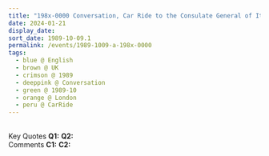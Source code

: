 ```yaml
---
title: "198x-0000 Conversation, Car Ride to the Consulate General of Italy, London, UK"
date: 2024-01-21
display_date: 
sort_date: 1989-10-09.1
permalink: /events/1989-1009-a-198x-0000
tags:
  - blue @ English
  - brown @ UK
  - crimson @ 1989
  - deeppink @ Conversation
  - green @ 1989-10
  - orange @ London
  - peru @ CarRide
---
```


<br>

<wave-list>
  <list-title color="DarkSeaGreen" width="55">Key Quotes</list-title>
  <list-item color="BlanchedAlmond" width="280"><b>Q1:</b> <i></i></list-item>
  <list-item color="Lavender" width="280"><b>Q2:</b> <i></i></list-item>
</wave-list>

<br>

<wave-list>
  <list-title color="DarkSeaGreen" width="55">Comments</list-title>
  <list-item color="BlanchedAlmond" width="280"><b>C1:</b> <i></i></list-item>
  <list-item color="Lavender" width="280"><b>C2:</b> <i></i></list-item>
</wave-list>